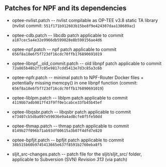 ## Patches for NPF and its dependencies

* optee-nvlist.patch 	-- nvlist compilable as OP-TEE v3.8 static TA library (nvlist commit: `551f171b912603b15be8f9e424307daa138689ac`)

* optee-cdb.patch 		-- libcdb patch applicable to commit `a187cec5a4e32e9966db599028e8b590156ae4d6`

* optee-npf.patch 	-- npf patch applicable to commit `656f8a18e6f5f723df16cdc70ffb176890691019`

* optee-libnpf__old_commit.patch -- old libnpf patch applicable to commit `72a865b48b2f7c05e9817cdd5413e7d3c85a3c6b`

* optee-npfr.patch 		-- minimal patch to NPF-Router Docker files + potentially missing memcpy() in one libnpf function (commit: `656f8a18e6f5f723df16cdc70ffb176890691019`)

* optee-liblpm.patch 	-- liblpm patch applicable to commit `4119bb7adb9817f43f9ff0e1cabce33fb45b45ef`

* optee-libqsbr.patch 	-- libqsbr patch applicable to commit `e73407cb5dba097e59036e9a4ad8cfe8f5fe50dd`

* optee-thmap.patch     -- thmap patch applicable to commit `8149b27f096b71ab93df00615a3b07f4dfd7e820`

* optee-bpfjit.patch    -- bpfjit patch applicable to commit `38b515b60b9745413665e637f8591b2760eba8f5`


* sljit_src-changes.patch -- patch file for the sljit/sljit_src/ folder, applicable to Subversion (SVN) *Revision 313* (via patch)

